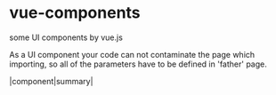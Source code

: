 # vue-components
some UI components by vue.js 

As a UI component your code can not contaminate the page which importing, so all of the parameters have to be defined in 'father' page.

|component|summary|
